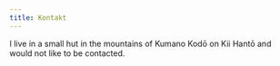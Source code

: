 ```yaml
---
title: Kontakt
---
```


I live in a small hut in the mountains of Kumano Kodō on Kii Hantō and would not
like to be contacted.
